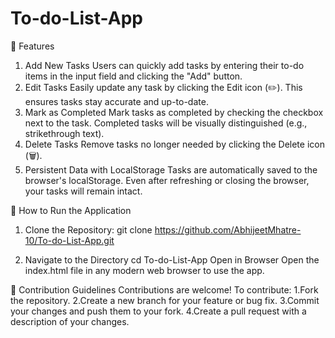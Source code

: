 # To-do-List-App

🌟 Features
1. Add New Tasks
Users can quickly add tasks by entering their to-do items in the input field and clicking the "Add" button.
2. Edit Tasks
Easily update any task by clicking the Edit icon (✏️). This ensures tasks stay accurate and up-to-date.
3. Mark as Completed
Mark tasks as completed by checking the checkbox next to the task. Completed tasks will be visually distinguished (e.g., strikethrough text).
4. Delete Tasks
Remove tasks no longer needed by clicking the Delete icon (🗑️).
5. Persistent Data with LocalStorage
Tasks are automatically saved to the browser's localStorage. Even after refreshing or closing the browser, your tasks will remain intact.

🚀 How to Run the Application
1. Clone the Repository:
git clone https://github.com/AbhijeetMhatre-10/To-do-List-App.git

2. Navigate to the Directory
cd To-do-List-App
Open in Browser Open the index.html file in any modern web browser to use the app.

👥 Contribution Guidelines
Contributions are welcome! To contribute:
1.Fork the repository.
2.Create a new branch for your feature or bug fix.
3.Commit your changes and push them to your fork.
4.Create a pull request with a description of your changes.
